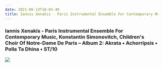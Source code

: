```yaml
---
date: 2021-06-13T18-03-40
title: Iannis Xenakis - Paris Instrumental Ensemble For Contemporary Music, Konstantin Simonovitch, Children's Choir Of Notre-Dame De Paris – Album 2_ Akrata • Achorripsis • Polla Ta Dhina • ST/10
---
```

### Iannis Xenakis - Paris Instrumental Ensemble For Contemporary Music, Konstantin Simonovitch, Children's Choir Of Notre-Dame De Paris – Album 2: Akrata • Achorripsis • Polla Ta Dhina • ST/10
[1]: https://www.discogs.com/release/1228595

[![](https://img.discogs.com/H7ZItqGY2CilQot1bkCMvQ9uFMY=/fit-in/600x600/filters:strip_icc():format(jpeg):mode_rgb():quality(90)/discogs-images/R-1228595-1622513684-3018.jpeg.jpg)][1]
